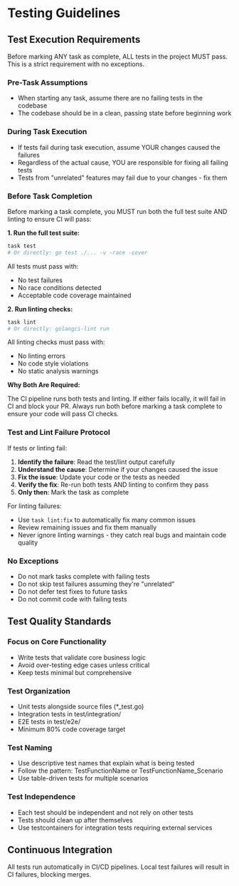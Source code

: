 # Testing Guidelines

## Test Execution Requirements

Before marking ANY task as complete, ALL tests in the project MUST pass. This is a strict requirement with no exceptions.

### Pre-Task Assumptions

- When starting any task, assume there are no failing tests in the codebase
- The codebase should be in a clean, passing state before beginning work

### During Task Execution

- If tests fail during task execution, assume YOUR changes caused the failures
- Regardless of the actual cause, YOU are responsible for fixing all failing tests
- Tests from "unrelated" features may fail due to your changes - fix them

### Before Task Completion

Before marking a task complete, you MUST run both the full test suite AND linting to ensure CI will pass:

**1. Run the full test suite:**

```bash
task test
# Or directly: go test ./... -v -race -cover
```

All tests must pass with:

- No test failures
- No race conditions detected
- Acceptable code coverage maintained

**2. Run linting checks:**

```bash
task lint
# Or directly: golangci-lint run
```

All linting checks must pass with:

- No linting errors
- No code style violations
- No static analysis warnings

**Why Both Are Required:**

The CI pipeline runs both tests and linting. If either fails locally, it will fail in CI and block your PR. Always run both before marking a task complete to ensure your code will pass CI checks.

### Test and Lint Failure Protocol

If tests or linting fail:

1. **Identify the failure**: Read the test/lint output carefully
2. **Understand the cause**: Determine if your changes caused the issue
3. **Fix the issue**: Update your code or the tests as needed
4. **Verify the fix**: Re-run both tests AND linting to confirm they pass
5. **Only then**: Mark the task as complete

For linting failures:

- Use `task lint:fix` to automatically fix many common issues
- Review remaining issues and fix them manually
- Never ignore linting warnings - they catch real bugs and maintain code quality

### No Exceptions

- Do not mark tasks complete with failing tests
- Do not skip test failures assuming they're "unrelated"
- Do not defer test fixes to future tasks
- Do not commit code with failing tests

## Test Quality Standards

### Focus on Core Functionality

- Write tests that validate core business logic
- Avoid over-testing edge cases unless critical
- Keep tests minimal but comprehensive

### Test Organization

- Unit tests alongside source files (*_test.go)
- Integration tests in test/integration/
- E2E tests in test/e2e/
- Minimum 80% code coverage target

### Test Naming

- Use descriptive test names that explain what is being tested
- Follow the pattern: TestFunctionName or TestFunctionName_Scenario
- Use table-driven tests for multiple scenarios

### Test Independence

- Each test should be independent and not rely on other tests
- Tests should clean up after themselves
- Use testcontainers for integration tests requiring external services

## Continuous Integration

All tests run automatically in CI/CD pipelines. Local test failures will result in CI failures, blocking merges.
